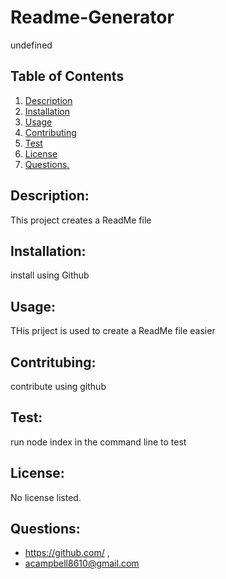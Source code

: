 

# Readme-Generator

undefined

## Table of Contents
1. [Description](#Description)
2. [Installation](#Installation)
3. [Usage](#Usage)
4. [Contributing](#Contributing)
5. [Test](#Test)
6. [License](#License)
7. [ Questions. ](#Questions)


## Description:

This project creates a ReadMe file

## Installation:

install using Github

## Usage:

THis priject is used to create a ReadMe file easier

## Contritubing: 

contribute using github

## Test:

run node index in the command line to test

## License:

No license listed.


## Questions:

* https://github.com/	, 
* acampbell8610@gmail.com